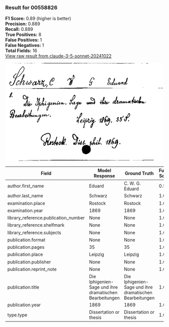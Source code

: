 ### Result for 00558826
**F1 Score:** 0.89 (higher is better)<br>**Precision:** 0.889<br>**Recall:** 0.889<br>**True Positives:** 8<br>**False Positives:** 1<br>**False Negatives:** 1<br>**Total Fields:** 16<br>[View raw result from claude-3-5-sonnet-20241022](https://github.com/RISE-UNIBAS/humanities_data_benchmark/blob/main/results/2025-09-02/T0143/request_T0143_00558826.json)

<img src="https://github.com/RISE-UNIBAS/humanities_data_benchmark/blob/main/benchmarks/zettelkatalog/images/00558826.jpg?raw=true" alt="00558826" width="600px">

| Field | Model Response | Ground Truth | Fuzzy Score | Match |
|-------|----------------|--------------|-------------|-------|
| author.first_name | Eduard | C. W. G. Eduard | 0.571 | ❌ |
| author.last_name | Schwarz | Schwarz | 1.000 | ✅ |
| examination.place | Rostock | Rostock | 1.000 | ✅ |
| examination.year | 1869 | 1869 | 1.000 | ✅ |
| library_reference.publication_number | None | None | 1.000 | ✅ |
| library_reference.shelfmark | None | None | 1.000 | ✅ |
| library_reference.subjects | None | None | 1.000 | ✅ |
| publication.format | None | None | 1.000 | ✅ |
| publication.pages | 35 | 35 | 1.000 | ✅ |
| publication.place | Leipzig | Leipzig | 1.000 | ✅ |
| publication.publisher | None | None | 1.000 | ✅ |
| publication.reprint_note | None | None | 1.000 | ✅ |
| publication.title | Die Iphigenien-Sage und ihre dramatischen Bearbeitungen | Die Iphigenien-Sage und ihre dramatischen Bearbeitungen | 1.000 | ✅ |
| publication.year | 1869 | 1869 | 1.000 | ✅ |
| type.type | Dissertation or thesis | Dissertation or thesis | 1.000 | ✅ |
